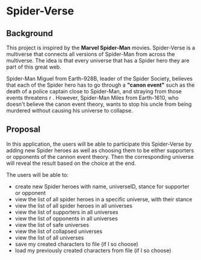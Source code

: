 # Spider-Verse

## Background
This project is inspired by the **Marvel Spider-Man** movies. Spider-Verse is a multiverse
that connects all versions of Spider-Man from across the multiverse.
The idea is that every universe that has a Spider hero they are part of this great web.

Spider-Man Miguel from Earth-928B, leader of the Spider Society, believes that each of the Spider hero has to go
through a **"canon event"** such as the death of a police captain
close to Spider-Man, and straying from those events threatens r
. However, Spider-Man Miles from Earth-1610,
who doesn't believe the canon event theory, wants to stop his uncle from being murdered without causing
his universe to collapse.

## Proposal
In this application, the users will be able to participate this Spider-Verse by adding
new Spider heroes as well as choosing them to be either supporters or opponents of the cannon event theory.
Then the corresponding universe will reveal the result based on the choice at the end.

The users will be able to:
- create new Spider heroes with name, universeID, stance for supporter or opponent
- view the list of all spider heroes in a specific universe, with their stance
- view the list of all spider heroes in all universes
- view the list of supporters in all universes
- view the list of opponents in all universes
- view the list of safe universes
- view the list of collapsed universes
- view the list of all universes
- save my created characters to file (if I so choose)
- load my previously created characters from file (if I so choose)

  